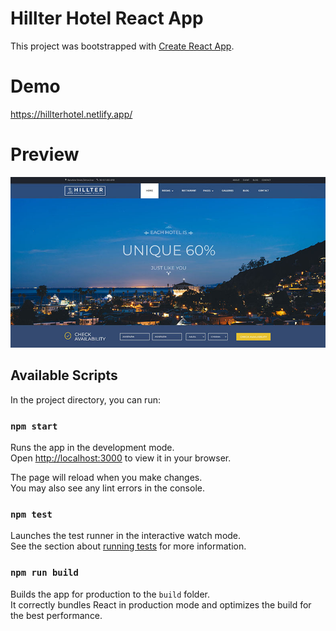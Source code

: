 # Hillter Hotel React App

This project was bootstrapped with [Create React App](https://github.com/facebook/create-react-app).

# Demo 

https://hillterhotel.netlify.app/

# Preview

![project shot](https://github.com/SalimiDev/Hotel-ReactJsApp/blob/main/preview/Demo_1.jpg?raw=true)

## Available Scripts

In the project directory, you can run:

### `npm start`

Runs the app in the development mode.\
Open [http://localhost:3000](http://localhost:3000) to view it in your browser.

The page will reload when you make changes.\
You may also see any lint errors in the console.

### `npm test`

Launches the test runner in the interactive watch mode.\
See the section about [running tests](https://facebook.github.io/create-react-app/docs/running-tests) for more information.

### `npm run build`

Builds the app for production to the `build` folder.\
It correctly bundles React in production mode and optimizes the build for the best performance.


